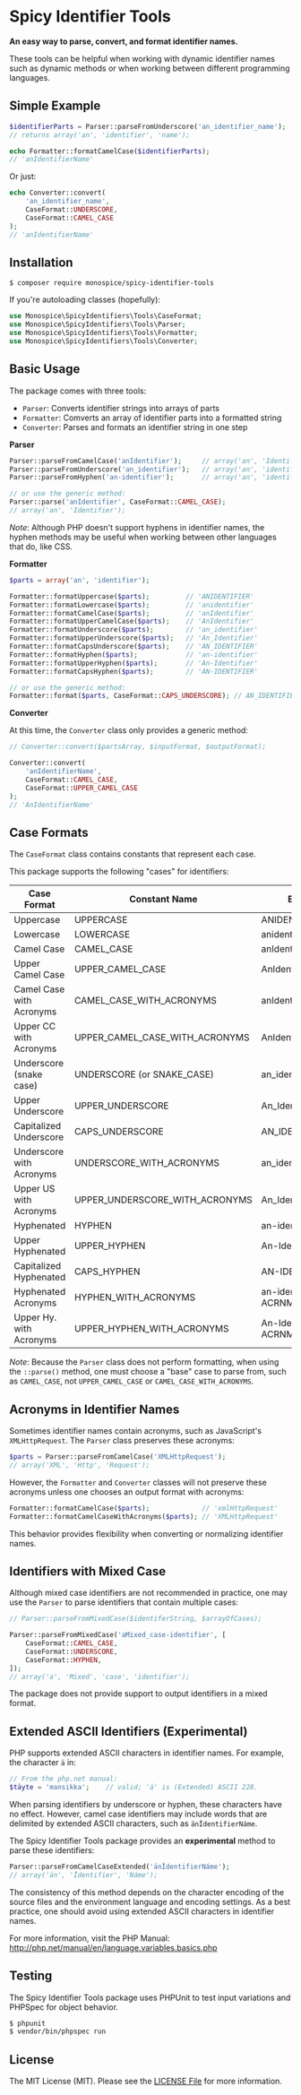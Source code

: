 Spicy Identifier Tools
=======

**An easy way to parse, convert, and format identifier names.**

These tools can be helpful when working with dynamic identifier names such
as dynamic methods or when working between different programming languages.

Simple Example
------

```php
$identifierParts = Parser::parseFromUnderscore('an_identifier_name');
// returns array('an', 'identifier', 'name');

echo Formatter::formatCamelCase($identifierParts);
// 'anIdentifierName'
```

Or just:

```php
echo Converter::convert(
    'an_identifier_name',
    CaseFormat::UNDERSCORE,
    CaseFormat::CAMEL_CASE
);
// 'anIdentifierName'
```

Installation
-------

```
$ composer require monospice/spicy-identifier-tools
```

If you're autoloading classes (hopefully):

```php
use Monospice\SpicyIdentifiers\Tools\CaseFormat;
use Monospice\SpicyIdentifiers\Tools\Parser;
use Monospice\SpicyIdentifiers\Tools\Formatter;
use Monospice\SpicyIdentifiers\Tools\Converter;
```

Basic Usage
-------

The package comes with three tools:
- `Parser`: Converts identifier strings into arrays of parts
- `Formatter`: Comverts an array of identifier parts into a formatted string
- `Converter`: Parses and formats an identifier string in one step

**Parser**
```php
Parser::parseFromCamelCase('anIdentifier');     // array('an', 'Identifier');
Parser::parseFromUnderscore('an_identifier');   // array('an', 'identifier');
Parser::parseFromHyphen('an-identifier');       // array('an', 'identifier');

// or use the generic method:
Parser::parse('anIdentifier', CaseFormat::CAMEL_CASE);
// array('an', 'Identifier');
```

*Note*: Although PHP doesn't support hyphens in identifier names, the hyphen
methods may be useful when working between other languages that do, like CSS.

**Formatter**
```php
$parts = array('an', 'identifier');

Formatter::formatUppercase($parts);         // 'ANIDENTIFIER'
Formatter::formatLowercase($parts);         // 'anidentifier'
Formatter::formatCamelCase($parts);         // 'anIdentifier'
Formatter::formatUpperCamelCase($parts);    // 'AnIdentifier'
Formatter::formatUnderscore($parts);        // 'an_identifier'
Formatter::formatUpperUnderscore($parts);   // 'An_Identifier'
Formatter::formatCapsUnderscore($parts);    // 'AN_IDENTIFIER'
Formatter::formatHyphen($parts);            // 'an-identifier'
Formatter::formatUpperHyphen($parts);       // 'An-Identifier'
Formatter::formatCapsHyphen($parts);        // 'AN-IDENTIFIER'

// or use the generic method:
Formatter::format($parts, CaseFormat::CAPS_UNDERSCORE); // AN_IDENTIFIER
```

**Converter**

At this time, the `Converter` class only provides a generic method:

```php
// Converter::convert($partsArray, $inputFormat, $outputFormat);

Converter::convert(
    'anIdentifierName',
    CaseFormat::CAMEL_CASE,
    CaseFormat::UPPER_CAMEL_CASE
);
// 'AnIdentifierName'
```

Case Formats
-------

The `CaseFormat` class contains constants that represent each case.

This package supports the following "cases" for identifiers:

Case Format              | Constant Name                  | Example
------------------------ | ------------------------------ | ------------------
Uppercase                | UPPERCASE                      | ANIDENTIFIER
Lowercase                | LOWERCASE                      | anidentifier
Camel Case               | CAMEL_CASE                     | anIdentifier
Upper Camel Case         | UPPER_CAMEL_CASE               | AnIdentifier
Camel Case with Acronyms | CAMEL_CASE_WITH_ACRONYMS       | anIdentifierACRNM
Upper CC with Acronyms   | UPPER_CAMEL_CASE_WITH_ACRONYMS | AnIdentifierACRNM
Underscore (snake case)  | UNDERSCORE (or SNAKE_CASE)     | an_identifier
Upper Underscore         | UPPER_UNDERSCORE               | An_Identifier
Capitalized Underscore   | CAPS_UNDERSCORE                | AN_IDENTIFIER
Underscore with Acronyms | UNDERSCORE_WITH_ACRONYMS       | an_identifier_ACRNM
Upper US with Acronyms   | UPPER_UNDERSCORE_WITH_ACRONYMS | An_Identifier_ACRNM
Hyphenated               | HYPHEN                         | an-identifier
Upper Hyphenated         | UPPER_HYPHEN                   | An-Identifier
Capitalized Hyphenated   | CAPS_HYPHEN                    | AN-IDENTIFIER
Hyphenated  Acronyms     | HYPHEN_WITH_ACRONYMS           | an-identifier-ACRNM
Upper Hy. with Acronyms  | UPPER_HYPHEN_WITH_ACRONYMS     | An-Identifier-ACRNM

*Note*: Because the `Parser` class does not perform formatting, when using the
`::parse()` method, one must choose a "base" case to parse from, such as
`CAMEL_CASE`, not `UPPER_CAMEL_CASE` or `CAMEL_CASE_WITH_ACRONYMS`.

Acronyms in Identifier Names
-------
Sometimes identifier names contain acronyms, such as JavaScript's
`XMLHttpRequest`. The `Parser` class preserves these acronyms:

```php
$parts = Parser::parseFromCamelCase('XMLHttpRequest');
// array('XML', 'Http', 'Request');
```

However, the `Formatter` and `Converter` classes will not preserve these
acronyms unless one chooses an output format with acronyms:

```php
Formatter::formatCamelCase($parts);             // 'xmlHttpRequest'
Formatter::formatCamelCaseWithAcronyms($parts); // 'XMLHttpRequest'
```

This behavior provides flexibility when converting or normalizing identifier
names.

Identifiers with Mixed Case
-------
Although mixed case identifiers are not recommended in practice, one may use
the `Parser` to parse identifiers that contain multiple cases:

```php
// Parser::parseFromMixedCase($identiferString, $arrayOfCases);

Parser::parseFromMixedCase('aMixed_case-identifier', [
    CaseFormat::CAMEL_CASE,
    CaseFormat::UNDERSCORE,
    CaseFormat::HYPHEN,
]);
// array('a', 'Mixed', 'case', 'identifier');
```

The package does not provide support to output identifiers in a mixed format.

Extended ASCII Identifiers (Experimental)
-------

PHP supports extended ASCII characters in identifier names. For example, the
character `ä` in:

```php
// From the php.net manual:
$täyte = 'mansikka';    // valid; 'ä' is (Extended) ASCII 228.
```

When parsing identifiers by underscore or hyphen, these characters have no
effect. However, camel case identifiers may include words that are delimited
by extended ASCII characters, such as `änÏdentifierNáme`.

The Spicy Identifier Tools package provides an **experimental** method to parse
these identifiers:

```php
Parser::parseFromCamelCaseExtended('änÏdentifierNáme');
// array('än', 'Ïdentifier', 'Náme');
```

The consistency of this method depends on the character encoding of the source
files and the environment language and encoding settings. As a best practice,
one should avoid using extended ASCII characters in identifier names.

For more information, visit the PHP Manual:
http://php.net/manual/en/language.variables.basics.php

Testing
-------

The Spicy Identifier Tools package uses PHPUnit to test input variations and
PHPSpec for object behavior.

``` bash
$ phpunit
$ vendor/bin/phpspec run
```

License
-------

The MIT License (MIT). Please see the [LICENSE File](LICENSE) for more
information.

[PSR-2]: http://www.php-fig.org/psr/psr-2/
[PSR-4]: http://www.php-fig.org/psr/psr-4/
